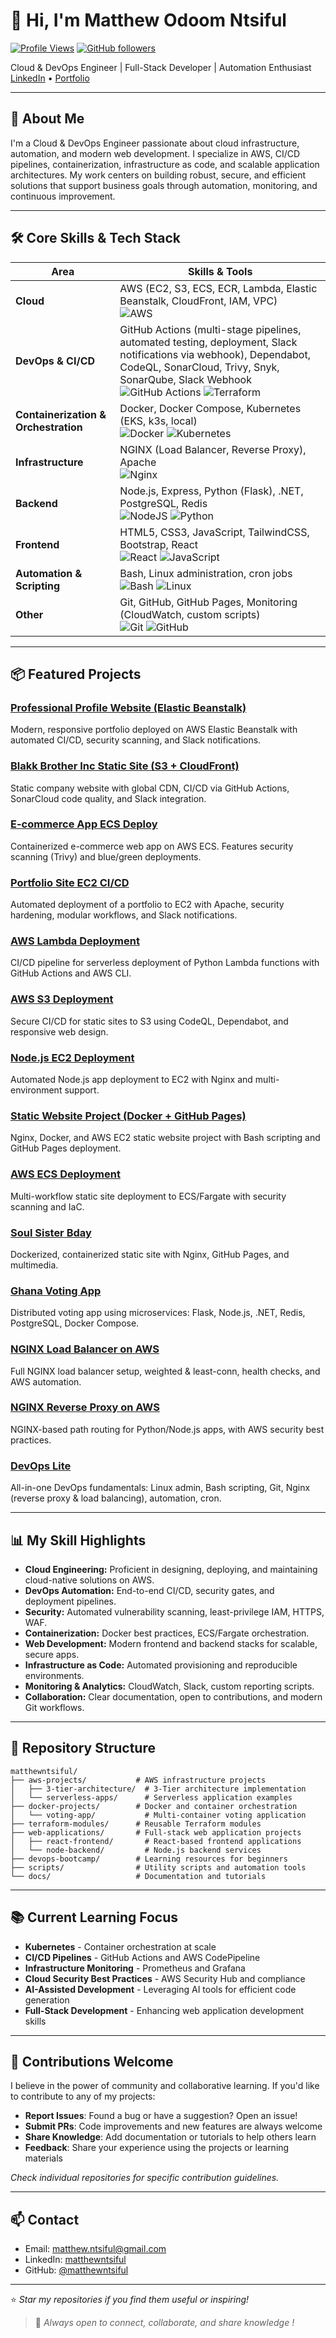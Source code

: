 # 👋 Hi, I'm Matthew Odoom Ntsiful

[![Profile Views](https://komarev.com/ghpvc/?username=matthewntsiful&color=blue&style=flat)](https://github.com/matthewntsiful)
[![GitHub followers](https://img.shields.io/github/followers/matthewntsiful?label=Follow&style=social)](https://github.com/matthewntsiful)

Cloud & DevOps Engineer | Full-Stack Developer | Automation Enthusiast  
[LinkedIn](https://linkedin.com/in/matthewntsiful) • [Portfolio](http://Profile-site-app-env.eba-vnkknerx.eu-north-1.elasticbeanstalk.com)

---

## 🚀 About Me

I'm a Cloud & DevOps Engineer passionate about cloud infrastructure, automation, and modern web development. I specialize in AWS, CI/CD pipelines, containerization, infrastructure as code, and scalable application architectures. My work centers on building robust, secure, and efficient solutions that support business goals through automation, monitoring, and continuous improvement.

---

## 🛠️ Core Skills & Tech Stack

| Area                     | Skills & Tools                                                                                                                                                                                                                                                                                                                                                                                                                                                                 |
|--------------------------|----------------------------------------------------------------------------------------------------------------------------------------------------------------------------------------------------------------------------------------------------------------------------------------------------------------------------------------------------------------------------------------------------------------------------------------------------------------------------|
| **Cloud**                | AWS (EC2, S3, ECS, ECR, Lambda, Elastic Beanstalk, CloudFront, IAM, VPC)  <br> ![AWS](https://img.shields.io/badge/AWS-%23FF9900.svg?style=for-the-badge&logo=amazon-aws&logoColor=white) |
| **DevOps & CI/CD**       | GitHub Actions (multi-stage pipelines, automated testing, deployment, Slack notifications via webhook), Dependabot, CodeQL, SonarCloud, Trivy, Snyk, SonarQube, Slack Webhook  <br> ![GitHub Actions](https://img.shields.io/badge/github%20actions-%232671E5.svg?style=for-the-badge&logo=githubactions&logoColor=white) ![Terraform](https://img.shields.io/badge/terraform-%235835CC.svg?style=for-the-badge&logo=terraform&logoColor=white) |
| **Containerization & Orchestration** | Docker, Docker Compose, Kubernetes (EKS, k3s, local)  <br> ![Docker](https://img.shields.io/badge/docker-%230db7ed.svg?style=for-the-badge&logo=docker&logoColor=white) ![Kubernetes](https://img.shields.io/badge/kubernetes-%23326ce5.svg?style=for-the-badge&logo=kubernetes&logoColor=white) |
| **Infrastructure**       | NGINX (Load Balancer, Reverse Proxy), Apache  <br> ![Nginx](https://img.shields.io/badge/nginx-%23009639.svg?style=for-the-badge&logo=nginx&logoColor=white) |
| **Backend**              | Node.js, Express, Python (Flask), .NET, PostgreSQL, Redis  <br> ![NodeJS](https://img.shields.io/badge/node.js-6DA55F?style=for-the-badge&logo=node.js&logoColor=white) ![Python](https://img.shields.io/badge/python-3670A0?style=for-the-badge&logo=python&logoColor=ffdd54) |
| **Frontend**             | HTML5, CSS3, JavaScript, TailwindCSS, Bootstrap, React  <br> ![React](https://img.shields.io/badge/react-%2320232a.svg?style=for-the-badge&logo=react&logoColor=%2361DAFB) ![JavaScript](https://img.shields.io/badge/javascript-%23323330.svg?style=for-the-badge&logo=javascript&logoColor=%23F7DF1E) |
| **Automation & Scripting** | Bash, Linux administration, cron jobs  <br> ![Bash](https://img.shields.io/badge/bash-%23121011.svg?style=for-the-badge&logo=gnu-bash&logoColor=white) ![Linux](https://img.shields.io/badge/Linux-FCC624?style=for-the-badge&logo=linux&logoColor=black) |
| **Other**                | Git, GitHub, GitHub Pages, Monitoring (CloudWatch, custom scripts)  <br> ![Git](https://img.shields.io/badge/git-%23F05033.svg?style=for-the-badge&logo=git&logoColor=white) ![GitHub](https://img.shields.io/badge/github-%23121011.svg?style=for-the-badge&logo=github&logoColor=white) |

---

## 📦 Featured Projects

### [Professional Profile Website (Elastic Beanstalk)](https://github.com/matthewntsiful/profile-site-beanstalk-deploy)
Modern, responsive portfolio deployed on AWS Elastic Beanstalk with automated CI/CD, security scanning, and Slack notifications.

### [Blakk Brother Inc Static Site (S3 + CloudFront)](https://github.com/matthewntsiful/blakkbrotherinc-static-site-cicd-s3-cloudfront)
Static company website with global CDN, CI/CD via GitHub Actions, SonarCloud code quality, and Slack integration.

### [E-commerce App ECS Deploy](https://github.com/matthewntsiful/ecommerce-app-ecs-deploy)
Containerized e-commerce web app on AWS ECS. Features security scanning (Trivy) and blue/green deployments.

### [Portfolio Site EC2 CI/CD](https://github.com/matthewntsiful/cicd-portfolio-ec2-deploy)
Automated deployment of a portfolio to EC2 with Apache, security hardening, modular workflows, and Slack notifications.

### [AWS Lambda Deployment](https://github.com/matthewntsiful/aws-lambda-deployment)
CI/CD pipeline for serverless deployment of Python Lambda functions with GitHub Actions and AWS CLI.

### [AWS S3 Deployment](https://github.com/matthewntsiful/aws-s3-deployment)
Secure CI/CD for static sites to S3 using CodeQL, Dependabot, and responsive web design.

### [Node.js EC2 Deployment](https://github.com/matthewntsiful/aws-ec2-deployment)
Automated Node.js app deployment to EC2 with Nginx and multi-environment support.

### [Static Website Project (Docker + GitHub Pages)](https://github.com/matthewntsiful/static-website-project)
Nginx, Docker, and AWS EC2 static website project with Bash scripting and GitHub Pages deployment.

### [AWS ECS Deployment](https://github.com/matthewntsiful/aws-ecs-deployment)
Multi-workflow static site deployment to ECS/Fargate with security scanning and IaC.

### [Soul Sister Bday](https://github.com/matthewntsiful/soul-sister-bday)
Dockerized, containerized static site with Nginx, GitHub Pages, and multimedia.

### [Ghana Voting App](https://github.com/matthewntsiful/ghana-voting-app)
Distributed voting app using microservices: Flask, Node.js, .NET, Redis, PostgreSQL, Docker Compose.

### [NGINX Load Balancer on AWS](https://github.com/matthewntsiful/nginx-load-balancer-aws)
Full NGINX load balancer setup, weighted & least-conn, health checks, and AWS automation.

### [NGINX Reverse Proxy on AWS](https://github.com/matthewntsiful/nginx-reverse-proxy-aws)
NGINX-based path routing for Python/Node.js apps, with AWS security best practices.

### [DevOps Lite](https://github.com/matthewntsiful/DevOps-Lite)
All-in-one DevOps fundamentals: Linux admin, Bash scripting, Git, Nginx (reverse proxy & load balancing), automation, cron.

---

## 📊 My Skill Highlights

- **Cloud Engineering:** Proficient in designing, deploying, and maintaining cloud-native solutions on AWS.
- **DevOps Automation:** End-to-end CI/CD, security gates, and deployment pipelines.
- **Security:** Automated vulnerability scanning, least-privilege IAM, HTTPS, WAF.
- **Containerization:** Docker best practices, ECS/Fargate orchestration.
- **Web Development:** Modern frontend and backend stacks for scalable, secure apps.
- **Infrastructure as Code:** Automated provisioning and reproducible environments.
- **Monitoring & Analytics:** CloudWatch, Slack, custom reporting scripts.
- **Collaboration:** Clear documentation, open to contributions, and modern Git workflows.

---

## 📂 Repository Structure

```text
matthewntsiful/
├── aws-projects/           # AWS infrastructure projects
│   ├── 3-tier-architecture/  # 3-Tier architecture implementation
│   └── serverless-apps/      # Serverless application examples
├── docker-projects/        # Docker and container orchestration
│   └── voting-app/           # Multi-container voting application
├── terraform-modules/      # Reusable Terraform modules
├── web-applications/       # Full-stack web application projects
│   ├── react-frontend/       # React-based frontend applications
│   └── node-backend/         # Node.js backend services
├── devops-bootcamp/        # Learning resources for beginners
├── scripts/                # Utility scripts and automation tools
└── docs/                   # Documentation and tutorials
```

---

## 📚 Current Learning Focus

- **Kubernetes** - Container orchestration at scale
- **CI/CD Pipelines** - GitHub Actions and AWS CodePipeline
- **Infrastructure Monitoring** - Prometheus and Grafana
- **Cloud Security Best Practices** - AWS Security Hub and compliance
- **AI-Assisted Development** - Leveraging AI tools for efficient code generation
- **Full-Stack Development** - Enhancing web application development skills

---

## 🤝 Contributions Welcome

I believe in the power of community and collaborative learning. If you'd like to contribute to any of my projects:

- **Report Issues**: Found a bug or have a suggestion? Open an issue!
- **Submit PRs**: Code improvements and new features are always welcome
- **Share Knowledge**: Add documentation or tutorials to help others learn
- **Feedback**: Share your experience using the projects or learning materials

_Check individual repositories for specific contribution guidelines._

---

## 📫 Contact

- Email: matthew.ntsiful@gmail.com
- LinkedIn: [matthewntsiful](https://linkedin.com/in/matthewntsiful)
- GitHub: [@matthewntsiful](https://github.com/matthewntsiful)

---

⭐️ *Star my repositories if you find them useful or inspiring!*

> 📢 _Always open to connect, collaborate, and share knowledge !_
